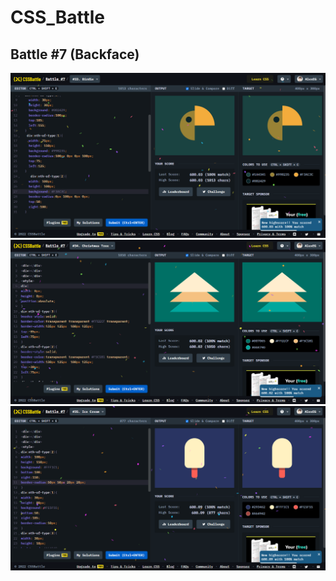 # CSS_Battle

## Battle #7    (Backface)



![Alt text](Battle%207%20%20%5B33%5D%20Birdie/images/Birdie.png)
![Alt text](Battle%207%20%20%5B34%5D%20Christmas%20tree/images/Christmas%20Tree.png)
![Alt text](Battle%207%20%20%5B35%5D%20Ice%20Cream/images/Ice%20Cream.png)